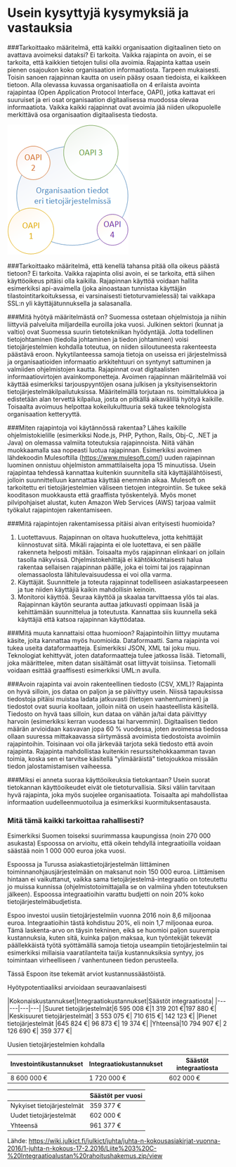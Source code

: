 # Usein kysyttyjä kysymyksiä ja vastauksia

###Tarkoittaako määritelmä, että kaikki organisaation digitaalinen tieto on avattava avoimeksi dataksi?
Ei tarkoita. Vaikka rajapinta on avoin, ei se tarkoita, että kaikkien tietojen tulisi olla avoimia. 
Rajapinta kattaa usein pienen osajoukon koko organisaation informaatiosta. Tarpeen mukaisesti. Toisin sanoen rajapinnan kautta on 
usein pääsy osaan tiedoista, ei kaikkeen tietoon. Alla olevassa kuvassa organisaatiolla on 4 erilaista avointa rajapintaa (Open Application Protocol Interface, OAPI), jotka kattavat eri suuruiset ja eri osat organisaation digitaalisessa muodossa olevaa informaatiota. Vaikka kaikki rajapinnat ovat avoimia jää niiden ulkopuolelle merkittävä osa organisaation digitaalisesta tiedosta.

![Tietojärjestelmissä oleva tieto vs. rajapinnan tarjoama tieto](/organisaation_tiedot_eri_tietojarjestelmisssa.png)

###Tarkoittaako määritelmä, että kenellä tahansa pitää olla oikeus päästä tietoon?
Ei tarkoita. Vaikka rajapinta olisi avoin, ei se tarkoita, että siihen käyttöoikeus pitäisi olla kaikilla. Rajapinnan 
käyttöä voidaan hallita esimerkiksi api-avaimella (joka ainoastaan tunnistaa käyttäjän 
tilastointitarkoituksessa, ei varsinaisesti tietoturvamielessä) tai vaikkapa SSL:n yli käyttäjätunnuksella ja salasanalla.

###Mitä hyötyä määritelmästä on?
Suomessa ostetaan ohjelmistoja ja niihin liittyviä palveluita miljardeilla euroilla joka vuosi. Julkinen sektori 
(kunnat ja valtio) ovat Suomessa suurin tietotekniikan hyödyntäjä. Jotta todellinen tietojohtaminen (tiedolla johtaminen ja 
tiedon johtaminen) voisi tietojärjestelmien kohdalla toteutua, on niiden siiloutuneesta rakenteesta päästävä eroon. Nykytilanteessa samoja tietoja on useissa eri järjestelmissä ja organisaatioiden informaatio arkkitehtuuri on syntynyt sattuminen ja valmiiden ohjelmistojen kautta. Rajapinnat ovat digitaalisten informaatiovirtojen avainkomponetteja. Avoimen rajapinnan määritelmää voi käyttää esimerkiksi tarjouspyyntöjen osana julkisen ja yksityisensektorin tietojärjestelmäkilpailutuksissa. Määritelmällä torjutaan ns. toimittalukkoa ja edistetään alan tervettä kilpailua, josta on pitkällä aikavälillä hyötyä kaikille. Toisaalta avoimuus helpottaa kokeilukulttuuria sekä tukee teknologista organisaation ketteryyttä.

###Miten rajapintoja voi käytännössä rakentaa?
Lähes kaikille ohjelmistokielille (esimerkiksi Node.js, PHP, Python, Rails, Obj-C, .NET ja Java) on olemassa valmiita toteutuksia rajapinnoista. Niitä vähän muokkaamalla saa nopeasti luotua rajapinnan. Esimerkiksi avoimen lähdekoodin Mulesoftilla (https://www.mulesoft.com/) uuden rajapinnan luominen onnistuu ohjelmiston ammattilaiselta jopa 15 minuutissa. Usein rajapintaa tehdessä kannattaa kuitenkin suunnitella sitä käyttäjälähtöisesti, jolloin suunnittelluun kannattaa käyttää enemmän aikaa. Mulesoft on tarkoitettu eri tietojärjestelmien väliseen tietojen integrointiin. Se tukee sekä kooditason muokkausta että graaffista työskentelyä. Myös monet pilvipohjaiset alustat, kuten Amazon Web Services (AWS) tarjoaa valmiit työkalut rajapintojen rakentamiseen.

###Mitä rajapintojen rakentamisessa pitäisi aivan erityisesti huomioida?
1. Luotettavuus. Rajapinnan on oltava huokutteleva, jotta kehittäjät kiinnostuvat siitä. Mikäli rajapinta ei ole luotettava, ei sen päälle rakenneta helposti mitään. Toisaalta myös rajapinnan elinkaari on jollain tasolla näkyvissä. Ohjelmistokehittäjä ei kähtökkohtaisesti halua rakentaa sellaisen rajapinnan päälle, joka ei toimi tai jos rajapinnan olemassaolosta lähitulevaisuudessa ei voi olla varma.
2. Käyttäjät. Suunnittele ja toteuta rajapinnat todelliseen asiakastarpeeseen ja tue niiden käyttäjiä kaikin mahdollisin keinoin.
3. Monitoroi käyttöä. Seuraa käyttöä ja skaalaa tarvittaessa ylös tai alas. Rajapinnan käytön seuranta auttaa jatkuvasti oppimaan lisää ja kehittämään suunnittelua ja toteutusta. Kannattaa siis kuunnella sekä käyttäjiä että katsoa rajapinnan käyttödataa.

###Mitä muuta kannattaisi ottaa huomioon?
Rajapintoihin liittyy muutama käsite, joita kannattaa myös huomioida.
Dataformaatti. Sama rajapinta voi tukea useita dataformaatteja. Esimerkiksi JSON, XML tai joku muu. Teknologiat kehittyvät, joten dataformaatteja tulee jatkossa lisää.
Tietomalli, joka määrittelee, miten datan sisältämät osat liittyvät toisiinsa. Tietomalli voidaan esittää graaffisesti esimerkiksi UML:n avulla.

###Avoin rajapinta vai avoin rakenteellinen tiedosto (CSV, XML)?
Rajapinta on hyvä silloin, jos dataa on paljon ja se päivittyy usein. Niissä tapauksissa tiedostoja pitäisi muistaa ladata jatkuvasti (tietojen vanhentuminen) ja tiedostot ovat suuria kooltaan, jolloin niitä on usein haasteellista käsitellä. Tiedosto on hyvä taas silloin, kun dataa on vähän ja/tai data päivittyy harvoin (esimerkiksi kerran vuodessa tai harvemmin). Digitaalisen tiedon määrän arvioidaan kasvavan jopa 60 % vuodessa, joten avoimessa tiedossa ollaan suuressa mittakaavassa siirtymässä avoimista tiedostoista avoimiin rajapintoihin. Toisinaan voi olla järkevää tarjota sekä tiedosto että avoin rajapinta. Rajapinta mahdollistaa kuitenkin resurssitehokkaamman tavan toimia, koska sen ei tarvitse käsitellä "ylimääräistä" tietojoukkoa missään tiedon jalostamistamisen vaiheessa.

###Miksi ei anneta suoraa käyttöoikeuksia tietokantaan?
Usein suorat tietokannan käyttöoikeudet eivät ole tietoturvallisia. Siksi väliin tarvitaan hyvä rajapinta, joka myös suojelee organisaatiota. Toisaalta api mahdollistaa informaation uudelleenmuotoilua ja esimerkiksi kuormituksentasausta.

### Mitä tämä kaikki tarkoittaa rahallisesti?
Esimerkiksi Suomen toiseksi suurimmassa kaupungissa (noin 270 000 asukasta) Espoossa on arvioitu, että oikein tehdyllä integraatioilla voidaan säästää noin 1 000 000 euroa joka vuosi.

Espoossa ja Turussa asiakastietojärjestelmän liittäminen toiminnanohjausjärjestelmään on maksanut noin 150 000 euroa. Liittämisen hintaan ei vaikuttanut, vaikka sama tietojärjestelmä-integraatio on toteutettu jo muissa kunnissa (ohjelmistotoimittajalla se on valmiina yhden toteutuksen jälkeen). Espoossa integraatioihin varattu budjetti on noin 20% koko tietojärjestelmäbudjetista.

Espoo investoi uusiin tietojärjestelmiin vuonna 2016 noin 8,6 miljoonaa euroa. Integraatioihin tästä kohdistuu 20%, eli noin 1,7 miljoonaa euroa. Tämä laskenta-arvo on täysin tekninen, eikä se huomioi paljon suurempia kustannuksia, kuten sitä, kuinka paljon maksaa, kun työntekijät tekevät päällekkäistä työtä syöttämällä samoja tietoja useampiin tietojärjestelmiin tai esimerkiksi millaisia vaaratilanteita tai/ja kustannuksiksia syntyy, jos toimintaan virheelliseen / vanhentuneen tiedon perusteella.

Tässä Espoon itse tekemät arviot kustannussäästöistä.

Hyötypotentiaaliksi arvioidaan seuraavanlaisesti

|Kokonaiskustannukset|Integraatiokustannukset|Säästöt integraatiosta|
|---|---|---|---|
|Suuret tietojärjestelmät|6 595 008 €|1 319 201 €|197 880 €|
|Keskisuuret tietojärjestelmät| 3 553 075 €| 710 615 €| 142 123 €|
|Pienet tietojärjestelmät |645 824 €| 96 873 €| 19 374 €|
|Yhteensä|10 794 907 €| 2 126 690 €| 359 377 €|

Uusien tietojärjestelmien kohdalla

|Investointikustannukset|Integraatiokustannukset|Säästöt integraatiosta|
|---|---|---|
|8 600 000 €|1 720 000 €|602 000 €|

||Säästöt per vuosi|
|---|---|
|Nykyiset tietojärjestelmät|359 377 €|
|Uudet tietojärjestelmät|602 000 €|
|Yhteensä|961 377 €|

Lähde: https://wiki.julkict.fi/julkict/juhta/juhta-n-kokousasiakirjat-vuonna-2016/1-juhta-n-kokous-17-2.2016/Liite%203%20C-%20Integraatioalustan%20rahoitushakemus.zip/view

